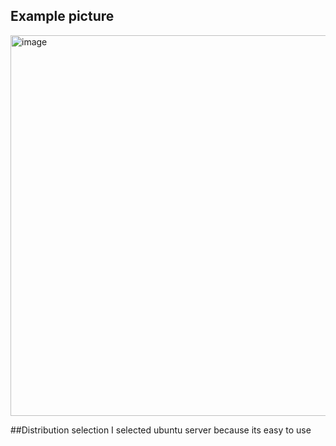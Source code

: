 ## Example picture
<img width="1458" height="609" alt="image" src="https://github.com/user-attachments/assets/00ddff3c-8d6e-43b9-8619-157bf11d18d1" />

##Distribution selection
I selected ubuntu server because its easy to use 
